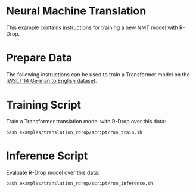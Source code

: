 
# Neural Machine Translation

This example contains instructions for training a new NMT model with R-Drop.

# Prepare Data
The following instructions can be used to train a Transformer model on the [IWSLT'14 German to English dataset](http://workshop2014.iwslt.org/downloads/proceeding.pdf).

# Training Script
Train a Transformer translation model with R-Drop over this data:
```
bash examples/translation_rdrop/script/run_train.sh
```

# Inference Script

Evaluate R-Drop model over this data:
```
bash examples/translation_rdrop/script/run_inference.sh
```
